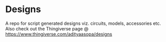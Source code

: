 # Designs
A repo for script generated designs viz. circuits, models, accessories etc.
Also check out the Thingiverse page @ https://www.thingiverse.com/adityaasopa/designs

